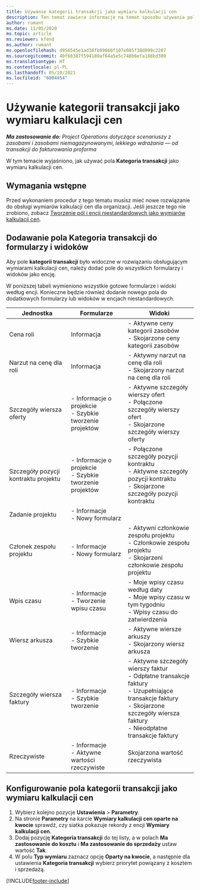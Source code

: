 ```yaml
---
title: Używanie kategorii transakcji jako wymiaru kalkulacji cen
description: Ten temat zawiera informacje na temat sposobu używania pola kategorii transakcji jako wymiaru kalkulacji cen.
author: rumant
ms.date: 11/05/2020
ms.topic: article
ms.reviewer: kfend
ms.author: rumant
ms.openlocfilehash: d956545e1ad38fb09660f107e085f38d099c2207
ms.sourcegitcommit: 40f68387f594180af64a5e5c748b6efa188bd300
ms.translationtype: HT
ms.contentlocale: pl-PL
ms.lasthandoff: 05/10/2021
ms.locfileid: "6004454"
---
```

# <a name="use-transaction-category-as-a-pricing-dimension"></a>Używanie kategorii transakcji jako wymiaru kalkulacji cen


_**Ma zastosowanie do:** Project Operations dotyczące scenariuszy z zasobami i zasobami niemagazynowanymi, lekkiego wdrażania — od transakcji do fakturowania proforma_


W tym temacie wyjaśniono, jak używać pola **Kategoria transakcji** jako wymiaru kalkulacji cen. 

## <a name="prerequisites"></a>Wymagania wstępne
Przed wykonaniem procedur z tego tematu musisz mieć nowe rozwiązanie do obsługi wymiarów kalkulacji cen dla organizacji. Jeśli jeszcze tego nie zrobiono, zobacz [Tworzenie pól i encji niestandardowych jako wymiarów kalkulacji cen](create-custom-fields-entities-pricing-dimensions.md).

## <a name="add-the-transaction-category-field-to-forms-and-views"></a>Dodawanie pola Kategoria transakcji do formularzy i widoków
Aby pole **kategorii transakcji** było widoczne w rozwiązaniu obsługującym wymiarami kalkulacji cen, należy dodać pole do wszystkich formularzy i widoków jako encję.

W poniższej tabeli wymieniono wszystkie gotowe formularze i widoki według encji. Konieczne będzie również dodanie nowego pola do dodatkowych formularzy lub widoków w encjach niestandardowych.

|  Jednostka        | Formularze     |Widoki        |
| ------------------------------|---------------------------------|----------------------------------|
|  Cena roli| Informacja |- Aktywne ceny kategorii zasobów<br> - Skojarzone ceny kategorii zasobów |
|  Narzut na cenę dla roli| Informacja|- Aktywny narzut na cenę dla roli<br>- Skojarzony narzut na cenę dla roli |
|  Szczegóły wiersza oferty|- Informacje o projekcie<br>- Szybkie tworzenie projektów| - Aktywne szczegóły wierszy ofert<br>- Połączone szczegóły wierszy ofert<br>- Skojarzone szczegóły wierszy oferty |
|  Szczegóły pozycji kontraktu projektu|- Informacje o projekcie<br>- Szybkie tworzenie projektów|- Połączone szczegóły pozycji kontraktu<br>- Aktywne szczegóły pozycji kontraktu<br>- Skojarzone szczegóły pozycji kontraktu |
|  Zadanie projektu|- Informacje<br>- Nowy formularz| &nbsp; |
|  Członek zespołu projektu|- Informacje<br>- Nowy formularz|- Aktywni członkowie zespołu projektu<br>- Członkowie zespołu projektu<br>- Skojarzeni członkowie zespołu projektu |
|  Wpis czasu|- Informacje<br>- Tworzenie wpisu czasu|- Moje wpisy czasu według daty<br>- Moje wpisy czasu w tym tygodniu<br>- Wpisy czasu do zatwierdzenia|
|  Wiersz arkusza|- Informacje<br>- Szybkie tworzenie|- Aktywne wiersze arkuszy<br>- Skojarzony wiersz arkusza|
|  Szczegóły wiersza faktury|- Informacje<br>- Szybkie tworzenie|- Aktywne szczegóły wierszy faktur<br>- Odpłatne transakcje faktury<br>- Uzupełniające transakcje faktury<br>- Skojarzone szczegóły wiersza faktury <br>- Nieodpłatne transakcje faktury|
|  Rzeczywiste|- Informacje<br>- Aktywne wartości rzeczywiste| Skojarzona wartość rzeczywista |

## <a name="set-up-the-transaction-category-field-as-a-pricing-dimension"></a>Konfigurowanie pola kategorii transakcji jako wymiaru kalkulacji cen

1. Wybierz kolejno pozycje **Ustawienia** > **Parametry**. 
2. Na stronie **Parametry** na karcie **Wymiary kalkulacji cen oparte na kwocie** sprawdź, czy siatka pokazuje rekordy z encji **Wymiary kalkulacji cen**.
3. Dodaj pozycję **Kategoria transakcji** do tej listy, a w polach **Ma zastosowanie do kosztu** i **Ma zastosowanie do sprzedaży** ustaw wartość **Tak**.
4. W polu **Typ wymiaru** zaznacz opcję **Oparty na kwocie**, a następnie dla ustawienia **Kategoria transakcji** wybierz priorytet powiązany z kosztem i sprzedażą.


[!INCLUDE[footer-include](../includes/footer-banner.md)]